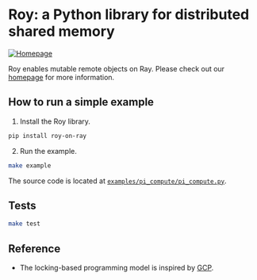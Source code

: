 # Roy: a Python library for distributed shared memory

[![Homepage](https://img.shields.io/badge/Homepage-Visit-blue)](https://yale-nova.github.io/roy/)


Roy enables mutable remote objects on Ray. Please check out our [homepage](https://yale-nova.github.io/roy/) for more information.

## How to run a simple example
1) Install the Roy library.
```bash
pip install roy-on-ray
```
2) Run the example.
```bash
make example
```
The source code is located at [`examples/pi_compute/pi_compute.py`](https://github.com/yale-nova/roy/blob/main/examples/pi_compute/pi_compute.py).

## Tests
```bash
make test
```

## Reference
- The locking-based programming model is inspired by [GCP](https://arxiv.org/abs/2301.02576).
